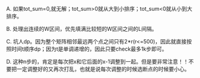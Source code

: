 A. 如果tot_sum=0,就无解；tot_sum>0就从大到小排序；tot_sum<0就从小到大排序。

B. 处理出连续的W区间，优先填满比较短的W区间之间的L间隔。

C. 坑人dp。因为整个矩阵相邻最远两个点之间只有2*r(r<=500)，因此就直接按照时间t顺序dp；因为t是单调递增的，因此只要check最多1k步即可。

D. 这种n步的，肯定是每次把x和它后面的x-1调整到一起。但是要非常注意！！不要把一定调整好的又再次打乱，也就是说每次调整的时候选断点的时候要小心。
